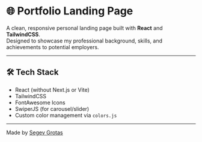 # 🌐 Portfolio Landing Page

A clean, responsive personal landing page built with **React** and **TailwindCSS**.  
Designed to showcase my professional background, skills, and achievements to potential employers.

---

## 🛠️ Tech Stack

- React (without Next.js or Vite)
- TailwindCSS
- FontAwesome Icons
- SwiperJS (for carousel/slider)
- Custom color management via `colors.js`

---

Made by [Segev Grotas](https://github.com/segevGr)
